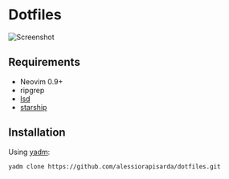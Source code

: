 # Dotfiles
![Screenshot](https://i.ibb.co/G06zN7R/desktop.png)

## Requirements

- Neovim 0.9+
- ripgrep 
- [lsd](https://github.com/Peltoche/lsd)
- [starship](https://starship.rs)

## Installation

Using [yadm](https://yadm.io/):

`yadm clone https://github.com/alessiorapisarda/dotfiles.git`
